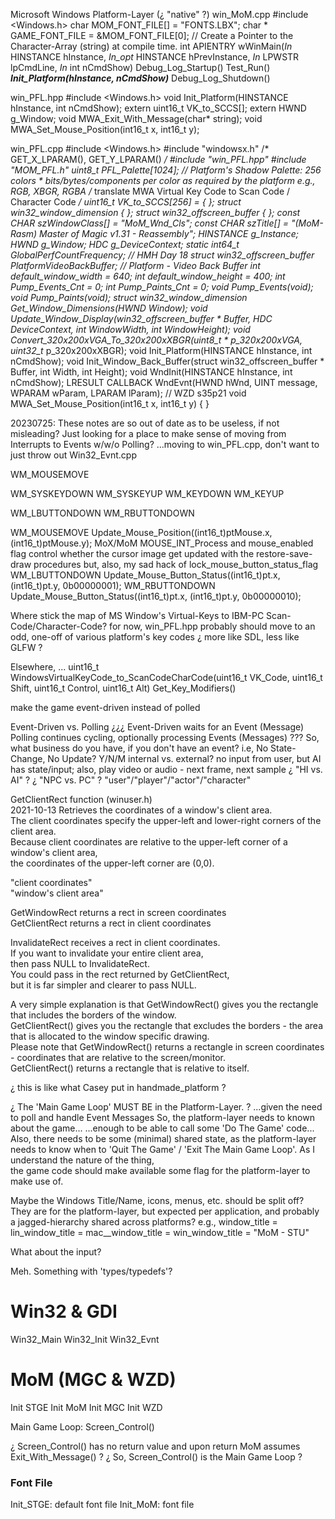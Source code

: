 


Microsoft Windows Platform-Layer (¿ "native" ?)
win_MoM.cpp
    #include <Windows.h>
    char MOM_FONT_FILE[] = "FONTS.LBX";
    char * GAME_FONT_FILE = &MOM_FONT_FILE[0];  // Create a Pointer to the Character-Array (string) at compile time.
    int APIENTRY wWinMain(_In_ HINSTANCE hInstance, _In_opt_ HINSTANCE hPrevInstance, _In_ LPWSTR lpCmdLine, _In_ int nCmdShow)
        Debug_Log_Startup()
        Test_Run()
        ***Init_Platform(hInstance, nCmdShow)***
        Debug_Log_Shutdown()

win_PFL.hpp
    #include <Windows.h>
    void Init_Platform(HINSTANCE hInstance, int nCmdShow);
    extern uint16_t VK_to_SCCS[];
    extern HWND g_Window;
    void MWA_Exit_With_Message(char* string);
    void MWA_Set_Mouse_Position(int16_t x, int16_t y);

win_PFL.cpp
    #include <Windows.h>
    #include "windowsx.h"   /* GET_X_LPARAM(), GET_Y_LPARAM() */
    #include "win_PFL.hpp"
    #include "MOM_PFL.h"
    uint8_t PFL_Palette[1024];  // Platform's Shadow Palette: 256 colors * bits/bytes/components per color as required by the platform  e.g., RGB, XBGR, RGBA
    /* translate MWA Virtual Key Code to Scan Code / Character Code */
    uint16_t VK_to_SCCS[256] = { };
    struct win32_window_dimension { };
    struct win32_offscreen_buffer { };
    const CHAR szWindowClass[] = "MoM_Wnd_Cls";
    const CHAR szTitle[] = "(MoM-Rasm) Master of Magic v1.31 - Reassembly";
    HINSTANCE g_Instance;
    HWND g_Window;
    HDC g_DeviceContext;
    static int64_t GlobalPerfCountFrequency;  // HMH Day 18
    struct win32_offscreen_buffer PlatformVideoBackBuffer;  // Platform - Video Back Buffer
    int default_window_width = 640;
    int default_window_height = 400;
    int Pump_Events_Cnt = 0;
    int Pump_Paints_Cnt = 0;
    void Pump_Events(void);
    void Pump_Paints(void);
    struct win32_window_dimension Get_Window_Dimensions(HWND Window);
    void Update_Window_Display(win32_offscreen_buffer * Buffer, HDC DeviceContext, int WindowWidth, int WindowHeight);
    void Convert_320x200xVGA_To_320x200xXBGR(uint8_t * p_320x200xVGA, uint32_t* p_320x200xXBGR);
    void Init_Platform(HINSTANCE hInstance, int nCmdShow);
    void Init_Window_Back_Buffer(struct win32_offscreen_buffer * Buffer, int Width, int Height);
    void WndInit(HINSTANCE hInstance, int nCmdShow);
    LRESULT CALLBACK WndEvnt(HWND hWnd, UINT message, WPARAM wParam, LPARAM lParam);
    // WZD s35p21
    void MWA_Set_Mouse_Position(int16_t x, int16_t y) { }







20230725:
These notes are so out of date as to be useless, if not misleading?
Just looking for a place to make sense of moving from Interrupts to Events w/w/o Polling?
...moving to win_PFL.cpp, don't want to just throw out Win32_Evnt.cpp

WM_MOUSEMOVE

WM_SYSKEYDOWN
WM_SYSKEYUP
WM_KEYDOWN
WM_KEYUP

WM_LBUTTONDOWN
WM_RBUTTONDOWN



WM_MOUSEMOVE    Update_Mouse_Position((int16_t)ptMouse.x, (int16_t)ptMouse.y);
                    MoX/MoM MOUSE_INT_Process and mouse_enabled flag control whether the cursor image get updated with the restore-save-draw procedures
                    but, also, my sad hack of lock_mouse_button_status_flag
WM_LBUTTONDOWN  Update_Mouse_Button_Status((int16_t)pt.x, (int16_t)pt.y, 0b00000001);
WM_RBUTTONDOWN  Update_Mouse_Button_Status((int16_t)pt.x, (int16_t)pt.y, 0b00000010);

Where stick the map of MS Window's Virtual-Keys to IBM-PC Scan-Code/Character-Code?
    for now, win_PFL.hpp
    probably should move to an odd, one-off of various platform's key codes
        ¿ more like SDL, less like GLFW ?

Elsewhere, ...
    uint16_t WindowsVirtualKeyCode_to_ScanCodeCharCode(uint16_t VK_Code, uint16_t Shift, uint16_t Control, uint16_t Alt)
    Get_Key_Modifiers()




make the game event-driven instead of polled

Event-Driven vs. Polling
¿¿¿
Event-Driven waits for an Event (Message)
Polling continues cycling, optionally processing Events (Messages)
???
So, what business do you have, if you don't have an event?
i.e, No State-Change, No Update?
Y/N/M internal vs. external?
no input from user, but AI has state/input; also, play video or audio - next frame, next sample
¿ "HI vs. AI" ?
¿ "NPC vs. PC" ?
"user"/"player"/"actor"/"character"


GetClientRect function (winuser.h)  
2021-10-13
Retrieves the coordinates of a window's client area.  
The client coordinates specify the upper-left and lower-right corners of the client area.  
Because client coordinates are relative to the upper-left corner of a window's client area,  
  the coordinates of the upper-left corner are (0,0).  

"client coordinates"  
"window's client area"  

GetWindowRect returns a rect in screen coordinates  
GetClientRect returns a rect in client coordinates  

InvalidateRect receives a rect in client coordinates.  
If you want to invalidate your entire client area,  
  then pass NULL to InvalidateRect.  
You could pass in the rect returned by GetClientRect,  
  but it is far simpler and clearer to pass NULL.  

A very simple explanation is that GetWindowRect() gives you the rectangle that includes the borders of the window.  
GetClientRect() gives you the rectangle that excludes the borders - the area that is allocated to the window specific drawing.  
Please note that GetWindowRect() returns a rectangle in screen coordinates - coordinates that are relative to the screen/monitor.  
GetClientRect() returns a rectangle that is relative to itself.  







¿ this is like what Casey put in handmade_platform ?

¿ The 'Main Game Loop' MUST BE in the Platform-Layer. ?
...given the need to poll and handle Event Messages
So, the platform-layer needs to known about the game...
...enough to be able to call some 'Do The Game' code...
Also, there needs to be some (minimal) shared state,
  as the platform-layer needs to know when to 'Quit The Game' / 'Exit The Main Game Loop'.
As I understand the nature of the thing,  
  the game code should make available some flag for the platform-layer to make use of.

Maybe the Windows Title/Name, icons, menus, etc. should be split off?
They are for the platform-layer, but expected per application, and probably a jagged-hierarchy shared across platforms?
e.g.,
window_title = lin_window_title = mac__window_title = win_window_title = "MoM - STU"


What about the input?


Meh. Something with 'types/typedefs'?






# Win32 & GDI

Win32_Main
Win32_Init
Win32_Evnt





# MoM (MGC & WZD)

Init STGE
Init MoM
Init MGC
Init WZD


Main Game Loop:
    Screen_Control()

¿ Screen_Control() has no return value and upon return MoM assumes Exit_With_Message() ?
¿ So, Screen_Control() is the Main Game Loop ?

### Font File
Init_STGE:  default font file
Init_MoM:   font file
